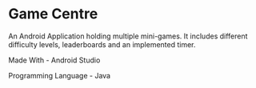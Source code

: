 # Game Centre

An Android Application holding multiple mini-games. It includes different difficulty levels,  leaderboards and an implemented timer.<br>

Made With - Android Studio <br>

Programming Language - Java <br> 
